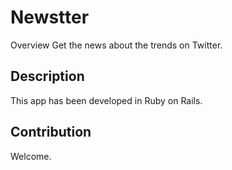 Newstter
====

Overview
Get the news about the trends on Twitter.

## Description
This app has been developed in Ruby on Rails.

## Contribution
Welcome.
